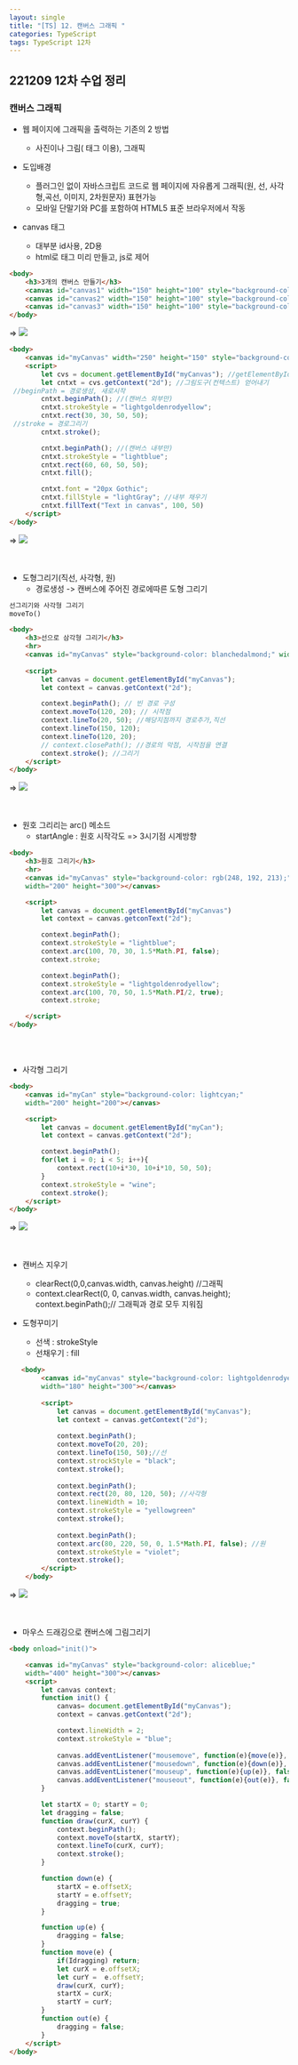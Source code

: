 ```yaml
---
layout: single
title: "[TS] 12. 캔버스 그래픽 "
categories: TypeScript
tags: TypeScript 12차 
---
```


## 221209 12차 수업 정리
### 캔버스 그래픽

- 웹 페이지에 그래픽을 출력하는 기존의 2 방법​
    - 사진이나 그림(<img> 태그 이용), 그래픽

- 도입배경
    - 플러그인 없이 자바스크립트 코드로 웹 페이지에 자유롭게 그래픽(원, 선, 사각형,곡선, 이미지, 2차원문자) 표현가능
    - 모바일 단말기와 PC를 포함하여 HTML5 표준 브라우저에서 작동

- canvas 태그
    - 대부분 id사용, 2D용
    - html로 태그 미리 만들고, js로 제어

```html
<body>
    <h3>3개의 캔버스 만들기</h3>
    <canvas id="canvas1" width="150" height="100" style="background-color: lightblue;"></canvas>
    <canvas id="canvas2" width="150" height="100" style="background-color:lightgoldenrodyellow"></canvas> <!-- width, height 공간할당 -->
    <canvas id="canvas3" width="150" height="100" style="background-color:lightgray"></canvas>
</body>

```
=> <img src="https://user-images.githubusercontent.com/112832677/206921121-aefc11fa-32a1-4171-9d9e-f18b85b44154.png">

```html
<body>
    <canvas id="myCanvas" width="250" height="150" style="background-color: lightcoral;"></canvas>
    <script>
        let cvs = document.getElementById("myCanvas"); //getElementById(객체찾기)
        let cntxt = cvs.getContext("2d"); //그림도구(컨텍스트) 얻어내기
 //beginPath = 경로생성, 새로시작
        cntxt.beginPath(); //(캔버스 외부만)
        cntxt.strokeStyle = "lightgoldenrodyellow";
        cntxt.rect(30, 30, 50, 50);
 //stroke = 경로그리기
        cntxt.stroke();

        cntxt.beginPath(); //(캔버스 내부만)
        cntxt.strokeStyle = "lightblue";
        cntxt.rect(60, 60, 50, 50);
        cntxt.fill();

        cntxt.font = "20px Gothic";
        cntxt.fillStyle = "lightGray"; //내부 채우기
        cntxt.fillText("Text in canvas", 100, 50)
    </script>
</body>
```
=> <img src="https://user-images.githubusercontent.com/112832677/206921138-6aa67fe5-da2b-4842-9937-a4be343a3c76.png">
<br><br><br>
- 도형그리기(직선, 사각형, 원)
    - 경로생성 -> 캔버스에 주어진 경로에따른 도형 그리기
    
```html
선그리기와 사각형 그리기
moveTo()

<body>
    <h3>선으로 삼각형 그리기</h3>    
    <hr>
    <canvas id="myCanvas" style="background-color: blanchedalmond;" width="200" height="150"></canvas>
    
    <script>
        let canvas = document.getElementById("myCanvas");
        let context = canvas.getContext("2d");

        context.beginPath(); // 빈 경로 구성
        context.moveTo(120, 20); // 시작점
        context.lineTo(20, 50); //해당지점까지 경로추가,직선
        context.lineTo(150, 120);
        context.lineTo(120, 20);
        // context.closePath(); //경로의 막점, 시작점을 연결
        context.stroke(); //그리기
    </script>
</body>
```

=> <img src = "https://user-images.githubusercontent.com/112832677/206921142-774dc84b-feda-41c2-a513-84de4c889c37.png">
<br><br><br>
- 원호 그리리는 arc() 메소드
    - startAngle : 원호 시작각도 => 3시기점 시계방향

```html
<body>
    <h3>원호 그리기</h3>
    <hr>
    <canvas id="myCanvas" style="background-color: rgb(248, 192, 213);" 
    width="200" height="300"></canvas>

    <script>
        let canvas = document.getElementById("myCanvas")
        let context = canvas.getconText("2d");

        context.beginPath();
        context.strokeStyle = "lightblue";
        context.arc(100, 70, 30, 1.5*Math.PI, false);
        context.stroke;

        context.beginPath();
        context.strokeStyle = "lightgoldenrodyellow";
        context.arc(100, 70, 50, 1.5*Math.PI/2, true);
        context.stroke;

    </script>
</body>
```
<br><br>
- 사각형 그리기

```html
<body>
    <canvas id="myCan" style="background-color: lightcyan;"
    width="200" height="200"></canvas>

    <script>
        let canvas = document.getElementById("myCan");
        let context = canvas.getContext("2d");

        context.beginPath();
        for(let i = 0; i < 5; i++){
            context.rect(10+i*30, 10+i*10, 50, 50);
        }
        context.strokeStyle = "wine";
        context.stroke();
    </script>
</body>
```
=> <img src="https://user-images.githubusercontent.com/112832677/206921291-17c968e7-0203-4d94-9269-9c17cee4bc33.png">
<br><br><br>
- 캔버스 지우기
    - clearRect(0,0,canvas.width, canvas.height) //그래픽 
    - context.clearRect(0, 0, canvas.width, canvas.height);​
    context.beginPath();​// 그래픽과 경로 모두 지워짐

- 도형꾸미기
    - 선색 : strokeStyle
    - 선채우기 : fill

```html
   <body>
        <canvas id="myCanvas" style="background-color: lightgoldenrodyellow;"
        width="180" height="300"></canvas>
    
        <script>
            let canvas = document.getElementById("myCanvas");
            let context = canvas.getContext("2d");
    
            context.beginPath();
            context.moveTo(20, 20);
            context.lineTo(150, 50);//선
            context.strockStyle = "black";
            context.stroke();
    
            context.beginPath();
            context.rect(20, 80, 120, 50); //사각형
            context.lineWidth = 10; 
            context.strokeStyle = "yellowgreen"
            context.stroke();
    
            context.beginPath();
            context.arc(80, 220, 50, 0, 1.5*Math.PI, false); //원
            context.strokeStyle = "violet";
            context.stroke();
        </script>
    </body>
```
=> <img src="https://user-images.githubusercontent.com/112832677/206921310-5034d535-e988-449f-bd8a-b6d77a42973c.png">
<br><br><br>
- 마우스 드래깅으로 캔버스에 그림그리기

```html
<body onload="init()">

    <canvas id="myCanvas" style="background-color: aliceblue;"
    width="400" height="300"></canvas>
    <script>
        let canvas context;
        function init() {
            canvas= document.getElementById("myCanvas");
            context = canvas.getContext("2d");

            context.lineWidth = 2;
            context.strokeStyle = "blue";
            
            canvas.addEventListener("mousemove", function(e){move(e)}, false);
            canvas.addEventListener("mousedown", function(e){down(e)}, false);
            canvas.addEventListener("mouseup", function(e){up(e)}, false);
            canvas.addEventListener("mouseout", function(e){out(e)}, false);
        }

        let startX = 0; startY = 0;
        let dragging = false;
        function draw(curX, curY) {
            context.beginPath();
            context.moveTo(startX, startY);
            context.lineTo(curX, curY);
            context.stroke();
        }

        function down(e) {
            startX = e.offsetX;
            startY = e.offsetY;
            dragging = true;
        }

        function up(e) {
            dragging = false;
        }
        function move(e) {
            if(Idragging) return;
            let curX = e.offsetX;
            let curY =  e.offsetY;
            draw(curX, curY);
            startX = curX; 
            startY = curY; 
        }
        function out(e) {
            dragging = false;
        }
    </script>
</body>
```

